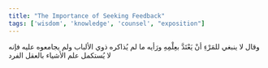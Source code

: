 ```yaml
---
title: "The Importance of Seeking Feedback"
tags: ['wisdom', 'knowledge', 'counsel', "exposition"]
---
```


 وقال لا ينبغي للمَرْءِ أنْ يَعْتَدَّ بعِلْمِهِ ورَأيه ما لم يُذاكره ذوي الألباب ولم يجامعوه عليه فإنه لا يُستكمل علم الأشياء بالعقل الفرد
